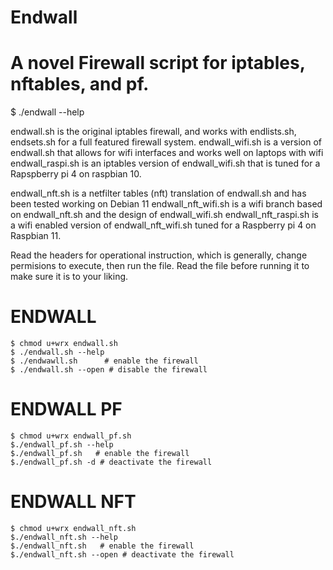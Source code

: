 # Endwall
<h1>A novel Firewall script for iptables, nftables, and pf.</h1>


$ ./endwall --help

endwall.sh is the original iptables firewall, and works with endlists.sh, endsets.sh for a full featured firewall system.
endwall_wifi.sh is a version of endwall.sh that allows for wifi interfaces and works well on laptops with wifi
endwall_raspi.sh is an iptables version of endwall_wifi.sh that is tuned for a Rapspberry pi 4 on raspbian 10. 

endwall_nft.sh is a netfilter tables (nft) translation of endwall.sh and has been tested working on Debian 11
endwall_nft_wifi.sh is a wifi branch based on endwall_nft.sh and the design of endwall_wifi.sh
endwall_nft_raspi.sh is a wifi enabled version of endwall_nft_wifi.sh tuned for a Raspberry pi 4 on Raspbian 11. 

Read the headers for operational instruction, which is generally, change permisions to execute, then run the file.  Read the file before running it to make sure it is to your liking. 

# ENDWALL
`$ chmod u+wrx endwall.sh` <br>
`$ ./endwall.sh --help` <br>
`$ ./endwawll.sh      # enable the firewall` <br>
`$ ./endwall.sh --open # disable the firewall`<br>

# ENDWALL PF
`$ chmod u+wrx endwall_pf.sh`<br>
`$./endwall_pf.sh --help` <br>
`$./endwall_pf.sh   # enable the firewall` <br>
`$./endwall_pf.sh -d # deactivate the firewall`<br>

# ENDWALL NFT 
`$ chmod u+wrx endwall_nft.sh` <br>
`$./endwall_nft.sh --help` <br>
`$./endwall_nft.sh   # enable the firewall` <br>
`$./endwall_nft.sh --open # deactivate the firewall` <br>
